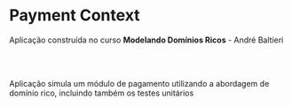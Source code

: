 # Payment Context
Aplicação construída no curso <strong>Modelando Domínios Ricos</strong> - André Baltieri

<br><br>

<p>Aplicação simula um módulo de pagamento utilizando a abordagem de domínio rico, incluindo também os testes unitários</p>
